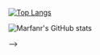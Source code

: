 <!-- ### Hi there 👋

<!--
**marfanr/marfanr** is a ✨ _special_ ✨ repository because its `README.md` (this file) appears on your GitHub profile.

Here are some ideas to get you started:

- 🔭 I’m currently working on ...
- 🌱 I’m currently learning ...
- 👯 I’m looking to collaborate on ...
- 🤔 I’m looking for help with ...
- 💬 Ask me about ...
- 📫 How to reach me: ...
- 😄 Pronouns: ...
- ⚡ Fun fact: ...
-->

<!-- [![trophy](https://github-profile-trophy.vercel.app/?username=marfanr)](https://github.com/ryo-ma/github-profile-trophy) -->
[![Top Langs](https://github-readme-stats.vercel.app/api/top-langs/?username=marfanr&theme=tokyonight)](https://github.com/anuraghazra/github-readme-stats)

![Marfanr's GitHub stats](https://github-readme-stats.vercel.app/api?username=marfanr&show_icons=true&theme=tokyonight)

 -->

